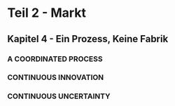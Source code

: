 # Teil 2 - Markt

## Kapitel 4 - Ein Prozess, Keine Fabrik


### A COORDINATED PROCESS


### CONTINUOUS INNOVATION


### CONTINUOUS UNCERTAINTY

